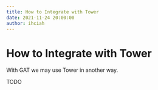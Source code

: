```yaml
---
title: How to Integrate with Tower
date: 2021-11-24 20:00:00
author: ihciah
---
```


# How to Integrate with Tower

With GAT we may use Tower in another way.

TODO